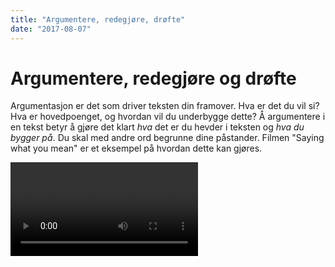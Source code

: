 ```yaml
---
title: "Argumentere, redegjøre, drøfte"
date: "2017-08-07"
---
```


# Argumentere, redegjøre og drøfte

Argumentasjon er det som driver teksten din framover. Hva er det du vil si? Hva er hovedpoenget, og hvordan vil du underbygge dette? Å argumentere i en tekst betyr å gjøre det klart _hva_ det er du hevder i teksten og _hva du bygger på_. Du skal med andre ord begrunne dine påstander. Filmen "Saying what you mean" er et eksempel på hvordan dette kan gjøres.

<Video id="OWeAPxlxGnE" />

## Argumentasjon: enkelt sagt 
En enkel, men brukbar definisjon av argumentasjon er **påstand + begrunnelse**. Det vil si et utsagn om hvordan noe er (påstand) og hvorfor det er slik (begrunnelse). Denne definisjonen av argumentasjon vil ofte være tilstrekkelig for å kunne argumentere i en oppgave. For å gjøre poenget tydelig, kan du gjerne gi et eksempel på det du nettopp har skrevet. En mer avansert argumentasjonsmodell finnes nederst på siden.

## Redegjør og drøft 

Mange oppgaver på lavere grad følger formelen «redegjør og drøft». I en redegjør og drøft-oppgave vil argumentasjonen typisk dreie seg om å **sammenligne, bruke** og/eller **vurdere** ulike tilnærminger til et fenomen (for eksempel ulike teorier) mot hverandre. I første del av oppgaven skal du redegjøre for noe du har lest, mens i andre del skal du drøfte (diskutere) det du har redegjort for. Det kan for eksempel dreie seg å redegjøre for et teoretisk begrep som deretter skal drøftes i lys av et praktisk fenomen eller det kan være to ulike teorier/begreper som drøftes mot hverandre.

Men hva betyr det å redegjøre, og hva er egentlig drøfting?

### Forklar med egne ord

Å redegjøre betyr å beskrive eller presentere et stoff. Når du redegjør, skal du ikke ta stilling til innholdet, for eksempel si om det er bra eller dårlig, uttrykke dine egne meninger eller stille (for mange) spørsmål ved det du beskriver.

I en studentoppgave er et viktig formål å vise at du har lært og forstått stoffet. Det kan du bare gjøre når du presenterer hovedpoengene med dine egne ord. Det er derfor mye viktigere at det du skriver er forståelig og klart enn at du bruker avanserte ord og uttrykk fra litteraturen.

Husk at når du redegjør for et stoff, skal framstillingen kunne aksepteres av andre lesere, også av de som ikke har samme syn som deg. Redegjørelsen skal med andre ord være balansert, dekkende og ikke være preget av dine egne synspunkter. Les mer om å [lese og skrive sammendrag](/studieteknikk/lesing-og-skriving/).

### Se etter en forskjell 

I drøftingen (eller diskusjonen) er det derimot ønskelig at du utvikler egne synspunkter, og at drøftingen drives fram gjennom argumentasjon. En enkel modell for dette presenteres lenger ned. Materialet til drøftingen finner du i din egen redegjørelse. En interessant drøfting kan oppstå når du setter ulike påstander opp mot hverandre. Husk at påstandene bør være rimelige.

For å kunne drøfte, må du vite hva det er du drøfter. Da kan det være lurt å ta utgangspunkt i en **forskjell** eller **spenning** i stoffet du har redegjort for. Ofte er oppgaven lagt opp til at du skal drøfte ulike tilnærminger til samme fenomen, for eksempel to ulike teorier. Det er sjelden interessant å se etter likheter - det interessante oppstår når du utforsker en eller annen forskjell eller spenning. Eksempler kan være til god hjelp.

::: eksempel Tre tips til en god drøfting

* Ikke still en masse spørsmål. 
Husk at dersom du stiller et spørsmål i en akademisk tekst, forventer leseren at du skal svare på det. Det å stille «undrende» spørsmål, er ikke det samme som å drøfte. Mange spørsmål etter hverandre er dessuten utmattende å lese. 
---
* Gå systematisk til verks. 
Skriv helst bare om ett tema per avsnitt, og gjør deg ferdig med ett poeng før du går videre til noe annet. Ikke redegjør og drøft i samme setning. Tenk også på at det du skriver, skal være forståelig for andre.
--- 
* Relevant konklusjon
Oppsummer eller konkluder med essensen av det du har skrevet. Ikke skriv en intetsigende konklusjon som kunne stått i enhver besvarelse.
::: 

## Redegjørelse først, drøfting etterpå?

I noen fag er det vanlig å redegjøre først og deretter drøfte. I andre fag er det ønskelig å drøfte underveis. Begge deler kan gi gode tekster – det viktige er at du vet hva du gjør, når du gjør det, og ikke «sklir» fra det ene til det andre, for eksempel ved å gjengi en idé fra litteraturen og samtidig si at du er uenig. Eksempel: «Teoretiker NN hevder at P, noe jeg syns er dumt».


### Argumentasjonens struktur

Argumentasjonen utgjør et resonnement som består av

1. Et synspunkt, en påstand, noe du argumenterer _for_
2. Et argument, noe du argumenterer _med_
3. Et utsagn som _knytter sammen_ synspunktet og argumentet

Utsagnet som binder sammen synspunkt og argument gjør at leseren din kan forstå hvorfor argumentet fungerer. Stephen Toulmins modell deler argumentasjonen i seks:

#### 1. Hovedpåstand

I en hovedpåstand setter du fram en foreløpig konklusjon på problemstillingen din, det du tror du vil komme fram til. Påstanden kan foregripes i formulering av problemstilling, i hypoteser, i innledningen eller i delkonklusjoner. Endelig hovedpåstand er det du konkluderer, og gjerne avslutter oppgaven din med.

Hva er hovedpåstanden din?

#### 2. Argument(er)

Argument(er) kan være basert på empirisk **dokumentasjon**, henvisninger til faglige autoriteter eller andre kilder (som historiske kilder, forsøk, intervjuer, spørreundersøkelser, statistikk, bilder, kart). Argumentene utgjør **belegg** for påstanden.

Hva er argumentene i teksten din? Hvordan underbygger du synspunktet ditt? Hva er det du argumenterer _med_?

#### 3. Undersøkelsesmetode(r)

Undersøkelsesmetode(r) er analytiske metoder og grep som er hensiktsmessige å bruke på påstander og argumentene du setter fram. Pass på at det er sammenheng mellom valg av teori, metode og empiri.

Hvilken undersøkelsemetode vil du bruke for å prøve ut problemstillingen og påstanden din? Hvilket teoretisk perspektiv vil du bruke i din oppgave?

#### 4. Innvending

En innvending er en kritisk vurdering av undersøkelsesmetoden du har valgt. Her peker du på undersøkelsesmetodens begrensninger, og eventuelle svakheter ved metoden. Pek på forbehold og usikkerhetsmomenter som knytter seg til metoden og praktisk bruk av den.

Hvilke svakheter ser du ved denne metoden? På hvilken måte kan den være problematisk å bruke?

#### 5. Ryggdekning

Ryggdekning er det som støtter undersøkelsesmetoden du tar i bruk. Dette kan du finne i andre vitenskapelige undersøkelser som har brukt samme metode, i faglige autoriteters utsagn eller annet som legitimerer metoden.

Hva støtter undersøkelsesmetoden din? Hva gjør at du velger å bruke den, til tross for begrensningene du har pekt på?

#### 6. Styrkemarkør

Styrkemarkør brukes til å uttrykke graden av sikkerhet du fremsetter en påstand med. Her kan du ta forbehold, og påpeke betingelser med betydning for påstandens styrke.

I hvilken grad er påstanden din sikker, sannsynlig eller mulig?

::: oppgave Oppgave

Still spørsmål til teksten din: 

1. Hva er din hovedpåstand?
2. Hva er argumentene dine, og hvordan vil du dokumentere påstanden?
3. Hvilke undersøkelsemetoder vil du bruke?
4. Hvilke innvendinger mot undersøkelsesmetoden ser du?
5. Hvilken ryggdekning har metoden?
6. I hvilken grad er påstanden din sikker, sannsynlig eller mulig?
:::

